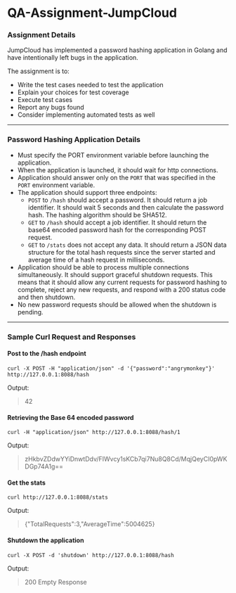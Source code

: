 # QA-Assignment-JumpCloud

### Assignment Details

JumpCloud has implemented a password hashing application in Golang and have intentionally left bugs in the application.  

The assignment is to:
* Write the test cases needed to test the application
* Explain your choices for test coverage
* Execute test cases
* Report any bugs found
* Consider implementing automated tests as well

---

### Password Hashing Application Details

* Must specify the PORT environment variable before launching the application.
* When the application is launched, it should wait for http connections.
* Application should answer only on the `PORT` that was specified in the `PORT` environment variable.
* The application should support three endpoints:
    * `POST` to `/hash` should accept a password.  It should return a job identifier.  It should wait 5 seconds and then calculate the password hash.  The hashing algorithm should be SHA512.
    * `GET` to `/hash` should accept a job identifier.  It should return the base64 encoded password hash for the corresponding POST request.
    * `GET` to `/stats` does not accept any data.  It should return a JSON data structure for the total hash requests since the server started and average time of a hash request in milliseconds.
* Application should be able to process multiple connections simultaneously.  It should support graceful shutdown requests.  This means that it should allow any current requests for password hashing to complete, reject any new requests, and respond with a 200 status code and then shutdown.
* No new password requests should be allowed when the shutdown is pending.

---

### Sample Curl Request and Responses

#### Post to the /hash endpoint
```
curl -X POST -H "application/json" -d '{"password":"angrymonkey"}' http://127.0.0.1:8088/hash
```
Output:
> 42


#### Retrieving the Base 64 encoded password
```
curl -H "application/json" http://127.0.0.1:8088/hash/1
```
Output:
> zHkbvZDdwYYiDnwtDdv/FIWvcy1sKCb7qi7Nu8Q8Cd/MqjQeyCI0pWKDGp74A1g== 


#### Get the stats
```
curl http://127.0.0.1:8088/stats
```
Output:
> {"TotalRequests":3,"AverageTime":5004625} 


#### Shutdown the application
```
curl -X POST -d 'shutdown' http://127.0.0.1:8088/hash
```
Output:
> 200 Empty Response 



